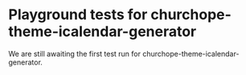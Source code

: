 # Playground tests for churchope-theme-icalendar-generator
We are still awaiting the first test run for churchope-theme-icalendar-generator.
